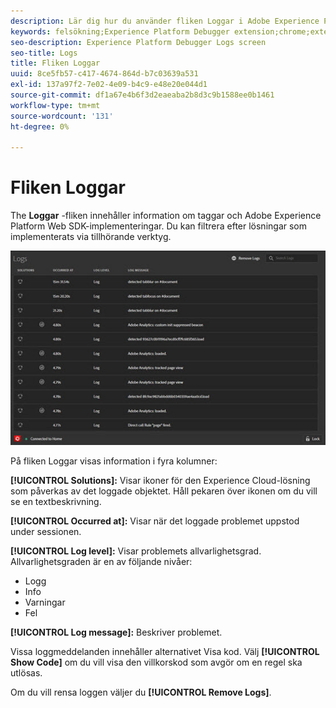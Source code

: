 ```yaml
---
description: Lär dig hur du använder fliken Loggar i Adobe Experience Platform Debugger.
keywords: felsökning;Experience Platform Debugger extension;chrome;extension;logs
seo-description: Experience Platform Debugger Logs screen
seo-title: Logs
title: Fliken Loggar
uuid: 8ce5fb57-c417-4674-864d-b7c03639a531
exl-id: 137a97f2-7e02-4e09-b4c9-e48e20e044d1
source-git-commit: df1a67e4b6f3d2eaeaba2b8d3c9b1588ee0b1461
workflow-type: tm+mt
source-wordcount: '131'
ht-degree: 0%

---
```


# Fliken Loggar

The **Loggar** -fliken innehåller information om taggar och Adobe Experience Platform Web SDK-implementeringar. Du kan filtrera efter lösningar som implementerats via tillhörande verktyg.

![](images/logs.jpg)

På fliken Loggar visas information i fyra kolumner:

**[!UICONTROL Solutions]:** Visar ikoner för den Experience Cloud-lösning som påverkas av det loggade objektet. Håll pekaren över ikonen om du vill se en textbeskrivning.

**[!UICONTROL Occurred at]:** Visar när det loggade problemet uppstod under sessionen.

**[!UICONTROL Log level]:** Visar problemets allvarlighetsgrad. Allvarlighetsgraden är en av följande nivåer:

* Logg
* Info
* Varningar
* Fel

**[!UICONTROL Log message]:** Beskriver problemet.

Vissa loggmeddelanden innehåller alternativet Visa kod. Välj **[!UICONTROL Show Code]** om du vill visa den villkorskod som avgör om en regel ska utlösas.

Om du vill rensa loggen väljer du **[!UICONTROL Remove Logs]**.
